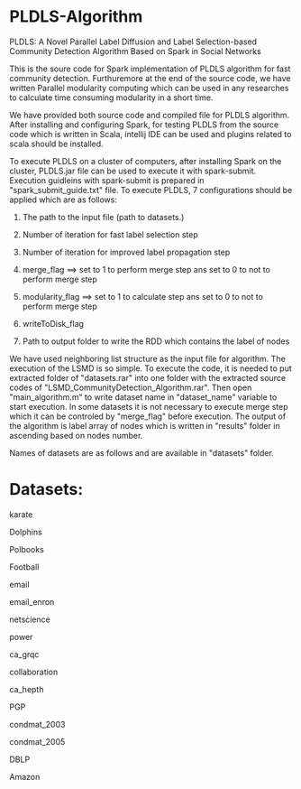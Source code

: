 # PLDLS-Algorithm
PLDLS: A Novel Parallel Label Diffusion and Label Selection-based Community Detection Algorithm Based on Spark in Social Networks

This is the soure code for Spark implementation of PLDLS algorithm for fast community detection. Furthuremore at the end of the source code, we have written Parallel modularity computing which can be used in any researches to calculate time consuming modularity in a short time.

We have provided both source code and compiled file for PLDLS algorithm. After installing and configuring Spark, for testing PLDLS from the source code which is written in Scala, intellij IDE can be used and plugins related to scala should be installed.

To execute PLDLS on a cluster of computers, after installing Spark on the cluster, PLDLS.jar file can be used to execute it with spark-submit. Execution guidleins with spark-submit is prepared in "spark_submit_guide.txt" file. To execute PLDLS, 7 configurations should be applied which are as follows:

1) The path to the input file (path to datasets.)

2) Number of iteration for fast label selection step

3) Number of iteration for improved label propagation step

4) merge_flag ==> set to 1 to perform merge step ans set to 0 to not to perform merge step

5) modularity_flag ==> set to 1 to calculate step ans set to 0 to not to perform merge step

6) writeToDisk_flag

7) Path to output folder to write the RDD which contains the label of nodes

We have used neighboring list structure as the input file for algorithm. The execution of the LSMD is so simple. To execute the code, it is needed to put extracted folder of "datasets.rar" into one folder with the extracted source codes of "LSMD_CommunityDetection_Algorithm.rar". Then open "main_algorithm.m" to write dataset name in "dataset_name" variable to start execution. In some datasets it is not necessary to execute merge step which it can be controled by "merge_flag" before execution. The output of the algorithm is label array of nodes which is written in "results" folder in ascending based on nodes number.


Names of datasets are as follows and are available in "datasets" folder.

# Datasets:

karate

Dolphins

Polbooks

Football

email

email_enron

netscience

power

ca_grqc

collaboration

ca_hepth

PGP

condmat_2003

condmat_2005

DBLP

Amazon
